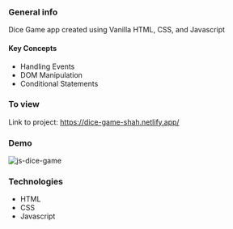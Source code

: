 ### General info
Dice Game app created using Vanilla HTML, CSS, and Javascript

#### Key Concepts

- Handling Events
- DOM Manipulation
- Conditional Statements


### To view

Link to project: https://dice-game-shah.netlify.app/

### Demo
![js-dice-game](https://media.giphy.com/media/c1nula8xQpkXmzI7bt/giphy.gif)


### Technologies

- HTML
- CSS
- Javascript
